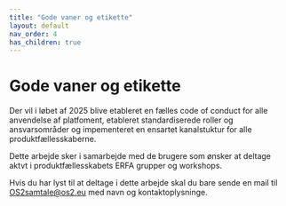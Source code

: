 ```yaml
---
title: "Gode vaner og etikette"
layout: default
nav_order: 4
has_children: true
---
```


# **Gode vaner og etikette**

Der vil i løbet af 2025 blive etableret en fælles code of conduct for alle anvendelse af platfoment, etableret standardiserede roller og ansvarsområder og impementeret en ensartet kanalstuktur for alle produktfællesskaberne.

Dette arbejde sker i samarbejde med de brugere som ønsker at deltage aktvt i produktfællesskabets ERFA grupper og workshops. 

Hvis du har lyst til at deltage i dette arbejde skal du bare sende en mail til OS2samtale@os2.eu med navn og kontaktoplysninge. 

